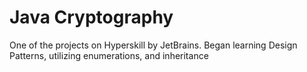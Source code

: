 # Java Cryptography
One of the projects on Hyperskill by JetBrains. Began learning Design Patterns, utilizing enumerations, and inheritance
